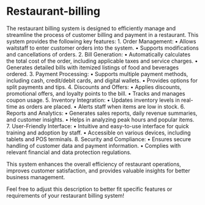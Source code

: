 # Restaurant-billing
The restaurant billing system is designed to efficiently manage and streamline the process of customer billing and payment in a restaurant. This system provides the following key features:
	1.	Order Management:
	•	Allows waitstaff to enter customer orders into the system.
	•	Supports modifications and cancellations of orders.
	2.	Bill Generation:
	•	Automatically calculates the total cost of the order, including applicable taxes and service charges.
	•	Generates detailed bills with itemized listings of food and beverages ordered.
	3.	Payment Processing:
	•	Supports multiple payment methods, including cash, credit/debit cards, and digital wallets.
	•	Provides options for split payments and tips.
	4.	Discounts and Offers:
	•	Applies discounts, promotional offers, and loyalty points to the bill.
	•	Tracks and manages coupon usage.
	5.	Inventory Integration:
	•	Updates inventory levels in real-time as orders are placed.
	•	Alerts staff when items are low in stock.
	6.	Reports and Analytics:
	•	Generates sales reports, daily revenue summaries, and customer insights.
	•	Helps in analyzing peak hours and popular items.
	7.	User-Friendly Interface:
	•	Intuitive and easy-to-use interface for quick training and adoption by staff.
	•	Accessible on various devices, including tablets and POS terminals.
	8.	Security and Compliance:
	•	Ensures secure handling of customer data and payment information.
	•	Complies with relevant financial and data protection regulations.

This system enhances the overall efficiency of restaurant operations, improves customer satisfaction, and provides valuable insights for better business management.

Feel free to adjust this description to better fit specific features or requirements of your restaurant billing system!

